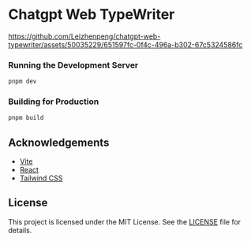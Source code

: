 # Chatgpt Web TypeWriter
 

https://github.com/Leizhenpeng/chatgpt-web-typewriter/assets/50035229/651597fc-0f4c-496a-b302-67c5324586fc



### Running the Development Server

```bash
pnpm dev
```

### Building for Production

```bash
pnpm build
```

## Acknowledgements

- [Vite](https://vitejs.dev/)
- [React](https://reactjs.org/)
- [Tailwind CSS](https://tailwindcss.com/)

## License

This project is licensed under the MIT License. See the [LICENSE](LICENSE) file for details.
